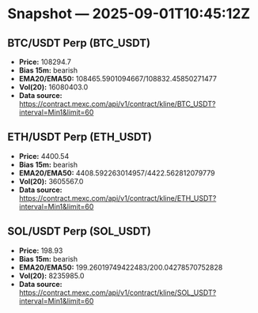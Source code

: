 # Snapshot — 2025-09-01T10:45:12Z

## BTC/USDT Perp (BTC_USDT)
- **Price:** 108294.7
- **Bias 15m:** bearish
- **EMA20/EMA50:** 108465.5901094667/108832.45850271477
- **Vol(20):** 16080403.0
- **Data source:** https://contract.mexc.com/api/v1/contract/kline/BTC_USDT?interval=Min1&limit=60

## ETH/USDT Perp (ETH_USDT)
- **Price:** 4400.54
- **Bias 15m:** bearish
- **EMA20/EMA50:** 4408.592263014957/4422.562812079779
- **Vol(20):** 3605567.0
- **Data source:** https://contract.mexc.com/api/v1/contract/kline/ETH_USDT?interval=Min1&limit=60

## SOL/USDT Perp (SOL_USDT)
- **Price:** 198.93
- **Bias 15m:** bearish
- **EMA20/EMA50:** 199.26019749422483/200.04278570752828
- **Vol(20):** 8235985.0
- **Data source:** https://contract.mexc.com/api/v1/contract/kline/SOL_USDT?interval=Min1&limit=60
